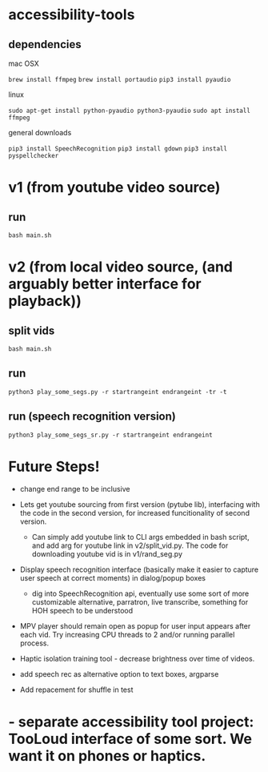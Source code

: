 # accessibility-tools

## dependencies 

mac OSX

`brew install ffmpeg`
`brew install portaudio`
`pip3 install pyaudio`

linux

`sudo apt-get install python-pyaudio python3-pyaudio`
`sudo apt install ffmpeg`

general downloads

`pip3 install SpeechRecognition`
`pip3 install gdown`
`pip3 install pyspellchecker`

# v1 (from youtube video source)

## run 

`bash main.sh`


# v2 (from local video source, (and arguably better interface for playback))

## split vids

`bash main.sh`

## run

`python3 play_some_segs.py -r startrangeint endrangeint -tr -t`

## run (speech recognition version)

`python3 play_some_segs_sr.py -r startrangeint endrangeint`

# Future Steps!

- change end range to be inclusive

- Lets get youtube sourcing from first version (pytube lib), interfacing with the code in the second version, for increased funcitionality of second version. 
  - Can simply add youtube link to CLI args embedded in bash script, and add arg for youtube link in v2/split_vid.py. The code for downloading youtube vid is in v1/rand_seg.py

- Display speech recognition interface (basically make it easier to capture user speech at correct moments) in dialog/popup boxes
  - dig into SpeechRecognition api, eventually use some sort of more customizable alternative, parratron, live transcribe, something for HOH speech to be understood

- MPV player should remain open as popup for user input appears after each vid. Try increasing CPU threads to 2 and/or running parallel process.

- Haptic isolation training tool - decrease brightness over time of videos.

- add speech rec as alternative option to text boxes, argparse

-  Add repacement for shuffle in test

# - separate accessibility tool project: TooLoud interface of some sort. We want it on phones or haptics.
